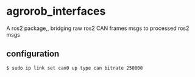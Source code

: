 # agrorob_interfaces
A ros2 package,, bridging raw ros2 CAN frames msgs to processed ros2 msgs
## configuration
```$ sudo ip link set can0 up type can bitrate 250000```
